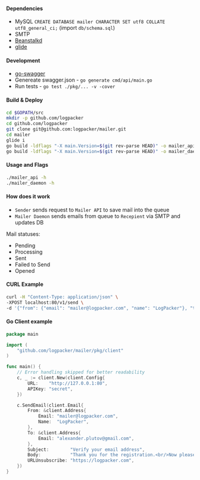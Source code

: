#### Dependencies

 * MySQL `CREATE DATABASE mailer CHARACTER SET utf8 COLLATE utf8_general_ci;` (import `db/schema.sql`)
 * SMTP
 * [Beanstalkd](http://kr.github.io/beanstalkd/)
 * [glide](https://github.com/Masterminds/glide)

#### Development

 * [go-swagger](https://github.com/go-swagger/go-swagger)
 * Genereate swagger.json - `go generate cmd/api/main.go`
 * Run tests - `go test ./pkg/... -v -cover`

#### Build & Deploy

```bash
cd $GOPATH/src
mkdir -p github.com/logpacker
cd github.com/logpacker
git clone git@github.com:logpacker/mailer.git
cd mailer
glide i
go build -ldflags "-X main.Version=$(git rev-parse HEAD)" -o mailer_api cmd/api/main.go
go build -ldflags "-X main.Version=$(git rev-parse HEAD)" -o mailer_daemon cmd/daemon/main.go
```

#### Usage and Flags

```bash
./mailer_api -h
./mailer_daemon -h
```

#### How does it work

 * `Sender` sends request to `Mailer API` to save mail into the queue
 * `Mailer Daemon` sends emails from queue to `Recepient` via SMTP and updates DB

Mail statuses:

 * Pending
 * Processing
 * Sent
 * Failed to Send
 * Opened

#### CURL Example

```bash
curl -H "Content-Type: application/json" \
-XPOST localhost:80/v1/send \
-d '{"from": {"email": "mailer@logpacker.com", "name": "LogPacker"}, "to": {"email": "alexander.plutov@gmail.com"}, "subject": "Verify your email address", "Body": "Thank you for the registration.<br/>Now please confirm it.", "url_unsubscribe": "https://logpacker.com"}'
```

#### Go Client example

```go
package main

import (
	"github.com/logpacker/mailer/pkg/client"
)

func main() {
	// Error handling skipped for better readability
	c, _ := client.New(client.Config{
		URL:    "http://127.0.0.1:80",
		APIKey: "secret",
	})

	c.SendEmail(client.Email{
		From: &client.Address{
			Email: "mailer@logpacker.com",
			Name:  "LogPacker",
		},
		To: &client.Address{
			Email: "alexander.plutov@gmail.com",
		},
		Subject:        "Verify your email address",
		Body:           "Thank you for the registration.<br/>Now please confirm it.",
		URLUnsubscribe: "https://logpacker.com",
	})
}

```
